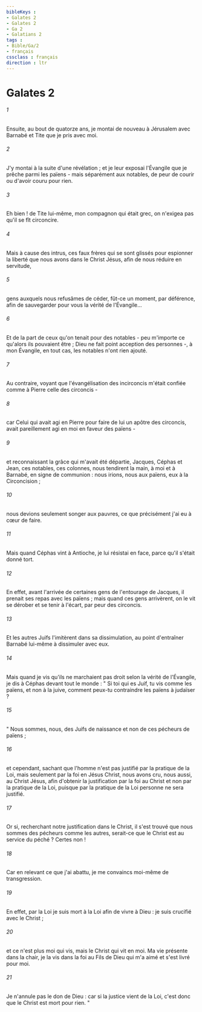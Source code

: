 ```yaml
---
bibleKeys : 
- Galates 2
- Galates 2
- Ga 2
- Galatians 2
tags : 
- Bible/Ga/2
- français
cssclass : français
direction : ltr
---
```


# Galates 2

###### 1
Ensuite, au bout de quatorze ans, je montai de nouveau à Jérusalem avec Barnabé et Tite que je pris avec moi. 
###### 2
J'y montai à la suite d'une révélation ; et je leur exposai l'Évangile que je prêche parmi les païens - mais séparément aux notables, de peur de courir ou d'avoir couru pour rien. 
###### 3
Eh bien ! de Tite lui-même, mon compagnon qui était grec, on n'exigea pas qu'il se fît circoncire. 
###### 4
Mais à cause des intrus, ces faux frères qui se sont glissés pour espionner la liberté que nous avons dans le Christ Jésus, afin de nous réduire en servitude, 
###### 5
gens auxquels nous refusâmes de céder, fût-ce un moment, par déférence, afin de sauvegarder pour vous la vérité de l'Évangile... 
###### 6
Et de la part de ceux qu'on tenait pour des notables - peu m'importe ce qu'alors ils pouvaient être ; Dieu ne fait point acception des personnes -, à mon Évangile, en tout cas, les notables n'ont rien ajouté. 
###### 7
Au contraire, voyant que l'évangélisation des incirconcis m'était confiée comme à Pierre celle des circoncis - 
###### 8
car Celui qui avait agi en Pierre pour faire de lui un apôtre des circoncis, avait pareillement agi en moi en faveur des païens - 
###### 9
et reconnaissant la grâce qui m'avait été départie, Jacques, Céphas et Jean, ces notables, ces colonnes, nous tendirent la main, à moi et à Barnabé, en signe de communion : nous irions, nous aux païens, eux à la Circoncision ; 
###### 10
nous devions seulement songer aux pauvres, ce que précisément j'ai eu à cœur de faire. 
###### 11
Mais quand Céphas vint à Antioche, je lui résistai en face, parce qu'il s'était donné tort. 
###### 12
En effet, avant l'arrivée de certaines gens de l'entourage de Jacques, il prenait ses repas avec les païens ; mais quand ces gens arrivèrent, on le vit se dérober et se tenir à l'écart, par peur des circoncis. 
###### 13
Et les autres Juifs l'imitèrent dans sa dissimulation, au point d'entraîner Barnabé lui-même à dissimuler avec eux. 
###### 14
Mais quand je vis qu'ils ne marchaient pas droit selon la vérité de l'Évangile, je dis à Céphas devant tout le monde : " Si toi qui es Juif, tu vis comme les païens, et non à la juive, comment peux-tu contraindre les païens à judaïser ? 
###### 15
" Nous sommes, nous, des Juifs de naissance et non de ces pécheurs de païens ; 
###### 16
et cependant, sachant que l'homme n'est pas justifié par la pratique de la Loi, mais seulement par la foi en Jésus Christ, nous avons cru, nous aussi, au Christ Jésus, afin d'obtenir la justification par la foi au Christ et non par la pratique de la Loi, puisque par la pratique de la Loi personne ne sera justifié. 
###### 17
Or si, recherchant notre justification dans le Christ, il s'est trouvé que nous sommes des pécheurs comme les autres, serait-ce que le Christ est au service du péché ? Certes non ! 
###### 18
Car en relevant ce que j'ai abattu, je me convaincs moi-même de transgression. 
###### 19
En effet, par la Loi je suis mort à la Loi afin de vivre à Dieu : je suis crucifié avec le Christ ; 
###### 20
et ce n'est plus moi qui vis, mais le Christ qui vit en moi. Ma vie présente dans la chair, je la vis dans la foi au Fils de Dieu qui m'a aimé et s'est livré pour moi. 
###### 21
Je n'annule pas le don de Dieu : car si la justice vient de la Loi, c'est donc que le Christ est mort pour rien. " 
